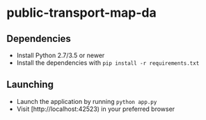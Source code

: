 public-transport-map-da
=======================
## Dependencies
 - Install Python 2.7/3.5 or newer
 - Install the dependencies with `pip install -r requirements.txt`

## Launching
 - Launch the application by running `python app.py`
 - Visit [http://localhost:42523) in your preferred browser